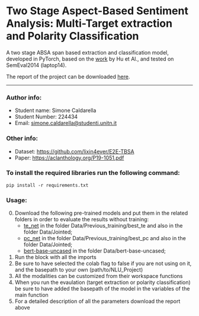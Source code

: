 # Two Stage Aspect-Based Sentiment Analysis: Multi-Target extraction and Polarity Classification

A two stage ABSA span based extraction and classification model, developed in PyTorch, based on the [work](https://github.com/huminghao16/SpanABSA) by Hu et Al., and tested on SemEval2014 (laptop14).  

The report of the project can be downloaded [here](./NLU_Report.pdf).

---

### Author info: 
- Student name: Simone Caldarella
- Student Number: 224434
- Email: simone.caldarella@studenti.unitn.it

### Other info:
- Dataset: https://github.com/lixin4ever/E2E-TBSA
- Paper: https://aclanthology.org/P19-1051.pdf
    
### To install the required libraries run the following command:
`pip install -r requirements.txt`
    
### Usage:
0) Download the following pre-trained models and put them in the related folders in order to evaluate the results without training:
    -  [te_net](https://drive.google.com/file/d/1X08p9KKnlaXLXhR-CN7XR-iRQXa5nYm_/view?usp=sharing) in the folder Data/Previous_training/best_te and also in the folder Data/Jointed;
    -  [pc_net](https://drive.google.com/file/d/1Nlq2sQl0CKOM6NerrTqbIVYC0h-4qPHR/view?usp=sharing) in the folder Data/Previous_training/best_pc and also in the folder Data/Jointed;
    -  [bert-base-uncased](https://drive.google.com/file/d/12Te1-ABCwW65D7RxJYzhtIZ-T3CuM4uL/view?usp=sharing) in the folder Data/bert-base-uncased;
2) Run the block with all the imports
3) Be sure to have selected the colab flag to false if you are not using on it, and the basepath to your own (path/to/NLU_Project)
4) All the modalities can be customized from their workspace functions
5) When you run the evaulation (target extraction or polarity classification) be sure to have added the basepath of the model in the variables of the main function
6) For a detailed description of all the parameters download the report above

